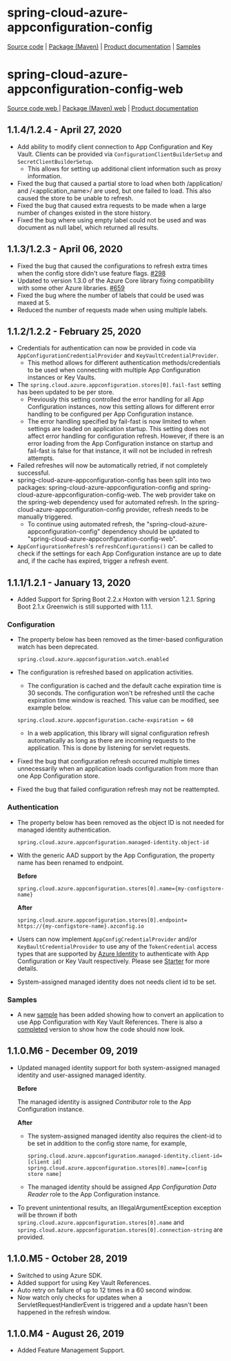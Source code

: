 # spring-cloud-azure-appconfiguration-config

[Source code][source_code] | [Package (Maven)][package] | [Product documentation][docs] | [Samples][samples]

# spring-cloud-azure-appconfiguration-config-web

[Source code web ][source_code_web] | [Package (Maven) web][package_web] | [Product documentation][docs]

## 1.1.4/1.2.4 - April 27, 2020

* Add ability to modify client connection to App Configuration and Key Vault. Clients can be provided via ```ConfigurationClientBuilderSetup``` and ```SecretClientBuilderSetup```.
  * This allows for setting up additional client information such as proxy information.
* Fixed the bug that caused a partial store to load when both /application/ and /<application_name>/ are used, but one failed to load. This also caused the store to be unable to refresh.
* Fixed the bug that caused extra requests to be made when a large number of changes existed in the store history.
* Fixed the bug where using empty label could not be used and was document as null label, which returned all results.

## 1.1.3/1.2.3 - April 06, 2020

* Fixed the bug that caused the configurations to refresh extra times when the config store didn't use feature flags. [#298](https://github.com/Azure/AppConfiguration/issues/298)
* Updated to version 1.3.0 of the Azure Core library fixing compatibility with some other Azure libraries. [#659](https://github.com/microsoft/spring-cloud-azure/issues/659)
* Fixed the bug where the number of labels that could be used was maxed at 5.
* Reduced the number of requests made when using multiple labels.

## 1.1.2/1.2.2 - February 25, 2020

* Credentials for authentication can now be provided in code via ```AppConfigurationCredentialProvider``` and ```KeyVaultCredentialProvider```.
  * This method allows for different authentication methods/credentials to be used when connecting with multiple App Configuration instances or Key Vaults.
* The ```spring.cloud.azure.appconfiguration.stores[0].fail-fast``` setting has been updated to be per store.
  * Previously this setting controlled the error handling for all App Configuration instances, now this setting allows for different error handling to be configured per App Configuration instance.
  * The error handling specified by fail-fast is now limited to when settings are loaded on application startup. This setting does not affect error handling for configuration refresh. However, if there is an error loading from the App Configuration instance on startup and fail-fast is false for that instance, it will not be included in refresh attempts.
* Failed refreshes will now be automatically retried, if not completely successful.
* spring-cloud-azure-appconfiguration-config has been split into two packages: spring-cloud-azure-appconfiguration-config and spring-cloud-azure-appconfiguration-config-web. The web provider take on the spring-web dependency used for automated refresh. In the spring-cloud-azure-appconfiguration-config provider, refresh needs to be manually triggered.
  * To continue using automated refresh, the "spring-cloud-azure-appconfiguration-config" dependency should be updated to "spring-cloud-azure-appconfiguration-config-web".
* ```AppConfigurationRefresh```'s ```refreshConfigurations()``` can be called to check if the settings for each App Configuration instance are up to date and, if the cache has expired, trigger a refresh event.

## 1.1.1/1.2.1 - January 13, 2020

* Added Support for Spring Boot 2.2.x Hoxton with version 1.2.1. Spring Boot 2.1.x Greenwich is still supported with 1.1.1.

### Configuration

* The property below has been removed as the timer-based configuration watch has been deprecated.

  ```properties
  spring.cloud.azure.appconfiguration.watch.enabled
  ```

* The configuration is refreshed based on application activities.
  * The configuration is cached and the default cache expiration time is 30 seconds. The configuration won't be refreshed until the cache expiration time window is reached. This value can be modified, see example below.

   ```properties
  spring.cloud.azure.appconfiguration.cache-expiration = 60
  ```
  
  * In a web application, this library will signal configuration refresh automatically as long as there are incoming requests to the application. This is done by listening for servlet requests.

* Fixed the bug that configuration refresh occurred multiple times unnecessarily when an application loads configuration from more than one App Configuration store.
* Fixed the bug that failed configuration refresh may not be reattempted.

### Authentication

* The property below has been removed as the object ID is not needed for managed identity authentication.

  ```properties
  spring.cloud.azure.appconfiguration.managed-identity.object-id
  ```

* With the generic AAD support by the App Configuration, the property name has been renamed to endpoint.

  **Before**

  ```properties
  spring.cloud.azure.appconfiguration.stores[0].name={my-configstore-name}
  ```

  **After**

  ```properties
  spring.cloud.azure.appconfiguration.stores[0].endpoint= https://{my-configstore-name}.azconfig.io
  ```

* Users can now implement `AppConfigCredentialProvider` and/or `KeyBaultCredentialProvider` to use any of the `TokenCredential` access types that are supported by [Azure Identity][token_credentials] to authenticate with App Configuration or Key Vault respectively. Please see [Starter](https://github.com/mrm9084/spring-cloud-azure/tree/master/spring-cloud-azure-starters/spring-cloud-starter-azure-appconfiguration-config) for more details.
* System-assigned managed identity does not needs client id to be set.

### Samples

* A new [sample](https://github.com/microsoft/spring-cloud-azure/blob/master/spring-cloud-azure-samples/azure-appconfiguration-conversion-sample-initial/README.md) has been added showing how to convert an application to use App Configuration with Key Vault References. There is also a [completed](https://github.com/microsoft/spring-cloud-azure/tree/master/spring-cloud-azure-samples/azure-appconfiguration-conversion-sample-complete) version to show how the code should now look.

## 1.1.0.M6 - December 09, 2019

* Updated managed identity support for both system-assigned managed identity and user-assigned managed identity.

  **Before**

  The managed identity is assigned *Contributor* role to the App Configuration instance.

  **After**

  * The system-assigned managed identity also requires the client-id to be set in addition to the config store name, for example,

    ```properties
    spring.cloud.azure.appconfiguration.managed-identity.client-id=[client id]
    spring.cloud.azure.appconfiguration.stores[0].name=[config store name]
    ```

  * The managed identity should be assigned *App Configuration Data Reader* role to the App Configuration instance.
* To prevent unintentional results, an IllegalArgumentException exception will be thrown if both `spring.cloud.azure.appconfiguration.stores[0].name` and `spring.cloud.azure.appconfiguration.stores[0].connection-string` are provided.

## 1.1.0.M5 - October 28, 2019

* Switched to using Azure SDK.
* Added support for using Key Vault References.
* Auto retry on failure of up to 12 times in a 60 second window.
* Now watch only checks for updates when a ServletRequestHandlerEvent is triggered and a update hasn't been happened in the refresh window.

## 1.1.0.M4 - August 26, 2019

* Added Feature Management Support.

<!-- LINKS -->
[docs]: https://docs.microsoft.com/azure/azure-app-configuration/quickstart-java-spring-app
[package]: https://mvnrepository.com/artifact/com.microsoft.azure/spring-cloud-azure-appconfiguration-config
[samples]: https://github.com/microsoft/spring-cloud-azure/tree/master/spring-cloud-azure-samples
[source_code]: https://github.com/microsoft/spring-cloud-azure/tree/master/spring-cloud-azure-appconfiguration-config
[token_credentials]: https://github.com/Azure/azure-sdk-for-java/blob/master/sdk/identity/azure-identity/README.md

[package_web]: https://mvnrepository.com/artifact/com.microsoft.azure/spring-cloud-azure-appconfiguration-config-web
[source_code_web]: https://github.com/microsoft/spring-cloud-azure/tree/master/spring-cloud-azure-appconfiguration-config-web